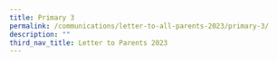 ```yaml
---
title: Primary 3
permalink: /communications/letter-to-all-parents-2023/primary-3/
description: ""
third_nav_title: Letter to Parents 2023
---
```




